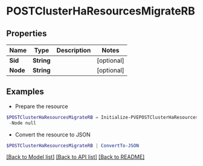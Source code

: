 # POSTClusterHaResourcesMigrateRB
## Properties

Name | Type | Description | Notes
------------ | ------------- | ------------- | -------------
**Sid** | **String** |  | [optional] 
**Node** | **String** |  | [optional] 

## Examples

- Prepare the resource
```powershell
$POSTClusterHaResourcesMigrateRB = Initialize-PVEPOSTClusterHaResourcesMigrateRB  -Sid null `
 -Node null
```

- Convert the resource to JSON
```powershell
$POSTClusterHaResourcesMigrateRB | ConvertTo-JSON
```

[[Back to Model list]](../README.md#documentation-for-models) [[Back to API list]](../README.md#documentation-for-api-endpoints) [[Back to README]](../README.md)

